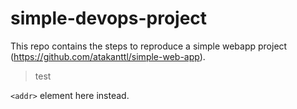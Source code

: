 # simple-devops-project
This repo contains the steps to reproduce a simple webapp project (https://github.com/atakanttl/simple-web-app).
> test

`<addr>` element here instead.
